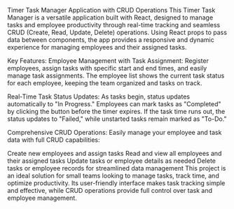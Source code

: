 Timer Task Manager Application with CRUD Operations
This Timer Task Manager is a versatile application built with React, designed to manage tasks and employee productivity through real-time tracking and seamless CRUD (Create, Read, Update, Delete) operations. Using React props to pass data between components, the app provides a responsive and dynamic experience for managing employees and their assigned tasks.

Key Features:
Employee Management with Task Assignment: Register employees, assign tasks with specific start and end times, and easily manage task assignments. The employee list shows the current task status for each employee, keeping the team organized and tasks on track.

Real-Time Task Status Updates: As tasks begin, status updates automatically to "In Progress." Employees can mark tasks as "Completed" by clicking the button before the timer expires. If the task time runs out, the status updates to "Failed," while unstarted tasks remain marked as "To-Do."

Comprehensive CRUD Operations: Easily manage your employee and task data with full CRUD capabilities:

Create new employees and assign tasks
Read and view all employees and their assigned tasks
Update tasks or employee details as needed
Delete tasks or employee records for streamlined data management
This project is an ideal solution for small teams looking to manage tasks, track time, and optimize productivity. Its user-friendly interface makes task tracking simple and effective, while CRUD operations provide full control over task and employee management.
